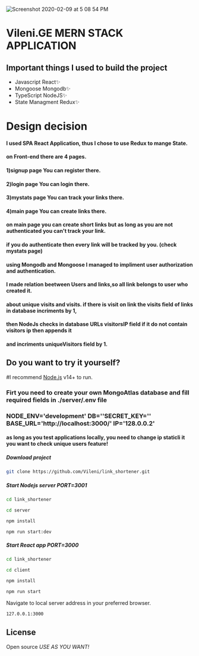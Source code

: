 ![Screenshot 2020-02-09 at 5 08 54 PM](https://res.cloudinary.com/vileni/image/upload/v1625945360/LinkShortener_wlf61h.png)


# Vileni.GE MERN STACK APPLICATION 

## Important things I used to build the project
- Javascript React✨
- Mongoose Mongodb✨
- TypeScript NodeJS✨
- State Managment Redux✨


#  Design decision
  #### I used SPA React Application, thus I chose to use Redux to mange State.
  #### on Front-end there are 4 pages.
  #### 1)signup page You can register there.
  #### 2)login page You can login there.
  #### 3)mystats page You can track your links there.
  #### 4)main page You can create links there.
  
  #### on main page you can create short links but as long as you are not authenticated you can't track your link.
  #### if you do authenticate then every link will be tracked by you. (check mystats page)
  #### using Mongodb and Mongoose I managed to impliment user authorization and authentication.
  #### I made relation beetween Users and links,so all link belongs to user who created it.
  #### about unique visits and visits. if there is visit on link the visits field of links in database incriments by 1,
  #### then NodeJs checks in database URLs visitorsIP field if it do not contain visitors ip then appends it 
  #### and incriments uniqueVisitors field by 1.
  
  
  



## Do you want to try it yourself?

#I recommend [Node.js](https://nodejs.org/) v14+ to run.

### Firt you need to create your own MongoAtlas database and fill required fields in ./server/.env file
### NODE_ENV='development' DB=''SECRET_KEY='' BASE_URL='http://localhost:3000/' IP='128.0.0.2'
#### as long as you test applications locally, you need to change ip staticli it you want to check unique users feature!


##### Download project
```sh
git clone https://github.com/Vileni/link_shortener.git
```
##### Start Nodejs server PORT=3001

```sh
cd link_shortener 
```
```sh
cd server 
```
```sh
npm install
```
```sh
npm run start:dev
```
##### Start React app PORT=3000
```sh
cd link_shortener 
```
```sh
cd client 
```
```sh
npm install
```
```sh
npm run start
```
Navigate to local server address in
your preferred browser.

```sh
127.0.0.1:3000
```

## License
Open source 
*USE AS YOU WANT!*
